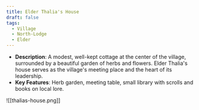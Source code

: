 ```yaml
---
title: Elder Thalia's House
draft: false
tags:
  - Village
  - North-Lodge
  - Elder
---
```


- **Description**: A modest, well-kept cottage at the center of the village, surrounded by a beautiful garden of herbs and flowers. Elder Thalia's house serves as the village's meeting place and the heart of its leadership.
- **Key Features**: Herb garden, meeting table, small library with scrolls and books on local lore.

![[thalias-house.png]]
